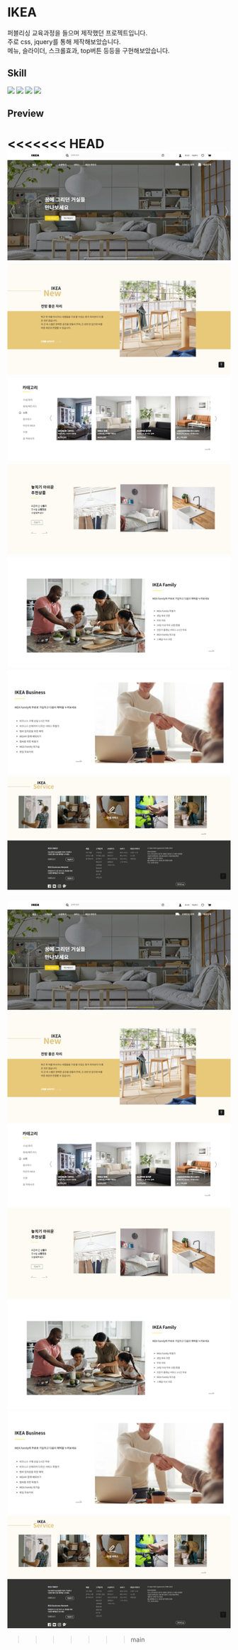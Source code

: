 # IKEA

퍼블리싱 교육과정을 들으며 제작했던 프로젝트입니다.<br>
주로 css, jquery를 통해 제작해보았습니다. <br>
메뉴, 슬라이더, 스크롤효과, top버튼 등등을 구현해보았습니다.

## Skill

<img src="https://img.shields.io/badge/html-E34F26?style=for-the-badge&logo=html5&logoColor=white">
<img src="https://img.shields.io/badge/css-1572B6?style=for-the-badge&logo=css3&logoColor=white">
<img src="https://img.shields.io/badge/javascript-F7DF1E?style=for-the-badge&logo=javascript&logoColor=white">
<img src="https://img.shields.io/badge/jquery-0769AD?style=for-the-badge&logo=jquery&logoColor=white">

## Preview

<<<<<<< HEAD
<img src="./readme-img/ikea-img1.png"/>
<img src="./readme-img/ikea-img2.png"/>
<img src="./readme-img/ikea-img3.png"/>
<img src="./readme-img/ikea-img4.png"/>
<img src="./readme-img/ikea-img5.png"/>
<img src="./readme-img/ikea-img6.png"/>
<img src="./readme-img/ikea-img7.png"/>
=======
<img src="./readme-img/ikea-img1.png"/><img src="./readme-img/ikea-img2.png"/><img src="./readme-img/ikea-img3.png"/><img src="./readme-img/ikea-img4.png"/><img src="./readme-img/ikea-img5.png"/><img src="./readme-img/ikea-img6.png"/><img src="./readme-img/ikea-img7.png"/>
>>>>>>> main
